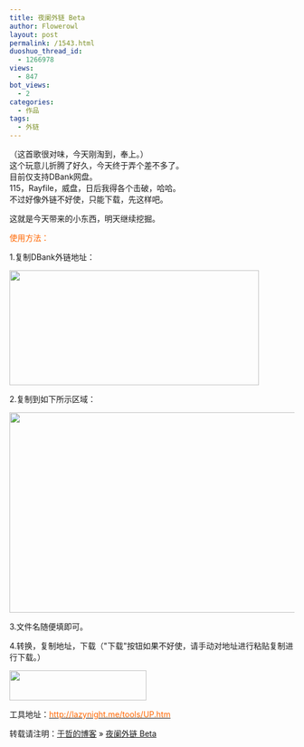 ```yaml
---
title: 夜阑外链 Beta
author: Flowerowl
layout: post
permalink: /1543.html
duoshuo_thread_id:
  - 1266978
views:
  - 847
bot_views:
  - 2
categories:
  - 作品
tags:
  - 外链
---
```

<p style="text-align: left;">
</p>

<p style="text-align: left;">
  （这首歌很对味，今天刚淘到，奉上。）<br /> 这个玩意儿折腾了好久，今天终于弄个差不多了。<br /> 目前仅支持DBank网盘。<br /> 115，Rayfile，威盘，日后我得各个击破，哈哈。<br /> 不过好像外链不好使，只能下载，先这样吧。
</p>

<p style="text-align: left;">
  这就是今天带来的小东西，明天继续挖掘。
</p>

<p style="text-align: left;">
  <span style="color: #ff6600;">使用方法：</span>
</p>

<p style="text-align: left;">
  1.复制DBank外链地址：
</p>

<p style="text-align: left;">
  <img title="music" src="http://lazynight.me/wp-content/uploads/2012/03/music.gif" alt="" width="441" height="203" />
</p>

<p style="text-align: left;">
  2.复制到如下所示区域：
</p>

<p style="text-align: left;">
  <a href="http://lazynight.me/wp-content/uploads/2012/03/links.gif"><img title="links" src="http://lazynight.me/wp-content/uploads/2012/03/links.gif" alt="" width="706" height="354" /></a>
</p>

<p style="text-align: left;">
  3.文件名随便填即可。
</p>

<p style="text-align: left;">
  4.转换，复制地址，下载（"下载"按钮如果不好使，请手动对地址进行粘贴复制进行下载。）
</p>

<p style="text-align: left;">
  <a href="http://lazynight.me/wp-content/uploads/2012/03/download.gif"><img class="size-full wp-image-1545" title="download" src="http://lazynight.me/wp-content/uploads/2012/03/download.gif" alt="" width="242" height="53" /></a>
</p>

<p style="text-align: left;">
  工具地址：<span style="color: #ff6600;"><a href="http://lazynight.me/tools/UP.htm"><span style="color: #ff6600;">http://lazynight.me/tools/UP.htm</span></a></span>
</p>

转载请注明：[于哲的博客][1] &raquo; [夜阑外链 Beta][2]

 [1]: http://lazynight.me
 [2]: http://lazynight.me/1543.html